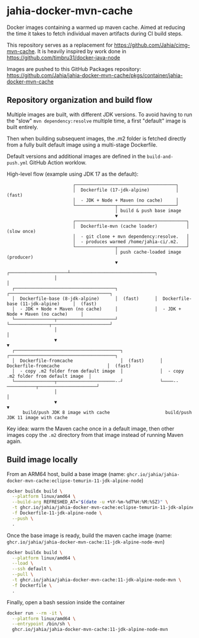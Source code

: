 # jahia-docker-mvn-cache

Docker images containing a warmed up maven cache. Aimed at reducing the time it takes to fetch individual maven artifacts during CI build steps.

This repository serves as a replacement for https://github.com/Jahia/cimg-mvn-cache.
It is heavily inspired by work done in https://github.com/timbru31/docker-java-node

Images are pushed to this GitHub Packages repository: https://github.com/Jahia/jahia-docker-mvn-cache/pkgs/container/jahia-docker-mvn-cache

## Repository organization and build flow

Multiple images are built, with different JDK versions. To avoid having to run the "slow" `mvn dependency:resolve` multiple time, a first "default" image is built entirely.

Then when building subsequent images, the .m2 folder is fetched directly from a fully built default image using a multi-stage Dockerfile.

Default versions and additional images are defined in the `build-and-push.yml` GitHub Action worklow.

High-level flow (example using JDK 17 as the default):

```
                         ┌──────────────────────────────────────┐
                         │  Dockerfile (17-jdk-alpine)          │  (fast)
                         │  - JDK + Node + Maven (no cache)     │
                         └───────────────┬──────────────────────┘
                                         │ build & push base image
                                         ▼
                         ┌──────────────────────────────────────────┐
                         │  Dockerfile-mvn (cache loader)           │  (slow once)
                         │  - git clone + mvn dependency:resolve.   │
                         │  - produces warmed /home/jahia-ci/.m2.   │
                         └───────────────┬──────────────────────────┘
                                         │ push cache-loaded image (producer)
                                         ▼
                  ┌──────────────────────┴────────────────────────────────┐
                  │                                                       │
  ┌──────────────────────────────────────┐              ┌──────────────────────────────────────┐
  │  Dockerfile-base (8-jdk-alpine)      │  (fast)      │  Dockerfile-base (11-jdk-alpine)     │  (fast)
  │  - JDK + Node + Maven (no cache)     │              │  - JDK + Node + Maven (no cache)     │
  └───────────────┬──────────────────────┘              └───────────────┬──────────────────────┘
                  │                                                     │
                  ▼                                                     ▼
  ┌────────────────────────────────────────┐              ┌────────────────────────────────────────┐
  │  Dockerfile-fromcache                  │  (fast)      │  Dockerfile-fromcache                  │  (fast)
  │  - copy .m2 folder from default image  │              │  - copy .m2 folder from default image  │
  └───────────────┬──────────────────────--┘              └────--───────────┬──────────────────────┘
                  │                                                         │
                  ▼                                                         ▼
      build/push JDK 8 image with cache                     build/push JDK 11 image with cache

```

Key idea: warm the Maven cache once in a default image, then other images copy the `.m2` directory from that image instead of running Maven again.

## Build image locally

From an ARM64 host, build a base image (name: `ghcr.io/jahia/jahia-docker-mvn-cache:eclipse-temurin-11-jdk-alpine-node`)

```bash
docker buildx build \
  --platform linux/amd64 \
  --build-arg REFRESHED_AT="$(date -u +%Y-%m-%dT%H:%M:%SZ)" \
  -t ghcr.io/jahia/jahia-docker-mvn-cache:eclipse-temurin-11-jdk-alpine-node \
  -f Dockerfile-11-jdk-alpine-node \
  --push \
  .
```

Once the base image is ready, build the maven cache image (name: `ghcr.io/jahia/jahia-docker-mvn-cache:11-jdk-alpine-node-mvn`)

```bash
docker buildx build \
  --platform linux/amd64 \
  --load \
  --ssh default \
  --pull \
  -t ghcr.io/jahia/jahia-docker-mvn-cache:11-jdk-alpine-node-mvn \
  -f Dockerfile \
  .
```

Finally, open a bash session inside the container

```bash
docker run --rm -it \
  --platform linux/amd64 \
  --entrypoint /bin/sh \
  ghcr.io/jahia/jahia-docker-mvn-cache:11-jdk-alpine-node-mvn
```
